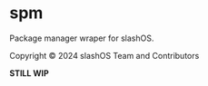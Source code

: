 # spm
Package manager wraper for slashOS.

Copyright © 2024 slashOS Team and Contributors

**STILL WIP**
